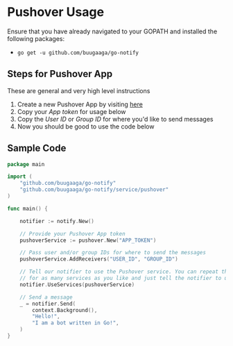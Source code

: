 # Pushover Usage

Ensure that you have already navigated to your GOPATH and installed the following packages:

- `go get -u github.com/buugaaga/go-notify`

## Steps for Pushover App

These are general and very high level instructions

1. Create a new Pushover App by visiting [here](https://pushover.net/apps/build)
2. Copy your _App token_ for usage below
3. Copy the _User ID_ or _Group ID_ for where you'd like to send messages
4. Now you should be good to use the code below

## Sample Code

```go
package main

import (
    "github.com/buugaaga/go-notify"
    "github.com/buugaaga/go-notify/service/pushover"
)

func main() {

    notifier := notify.New()

    // Provide your Pushover App token
    pushoverService := pushover.New("APP_TOKEN")

    // Pass user and/or group IDs for where to send the messages
    pushoverService.AddReceivers("USER_ID", "GROUP_ID")

    // Tell our notifier to use the Pushover service. You can repeat the above process
    // for as many services as you like and just tell the notifier to use them.
    notifier.UseServices(pushoverService)

    // Send a message
    _ = notifier.Send(
        context.Background(),
        "Hello!",
        "I am a bot written in Go!",
    )
}
```
